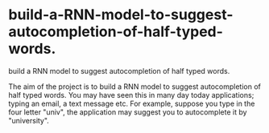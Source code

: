 # build-a-RNN-model-to-suggest-autocompletion-of-half-typed-words.
build a RNN model to suggest autocompletion of half typed words.

The aim of the project is to build a RNN model to suggest autocompletion of half typed words. You may have seen this in many day today applications; typing an email, a text message etc. For example, suppose you type in the four letter "univ", the application may suggest you to autocomplete it by "university".
